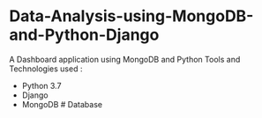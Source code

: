 # Data-Analysis-using-MongoDB-and-Python-Django
A Dashboard application using MongoDB and Python
Tools and Technologies used :
  - Python 3.7
  - Django 
  - MongoDB # Database 
  
